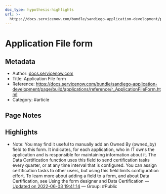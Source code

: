 ```yaml
---
doc_type: hypothesis-highlights
url: >-
  https://docs.servicenow.com/bundle/sandiego-application-development/page/build/applications/reference/r_ApplicationFileForm.html
---
```


# Application File form

## Metadata
- Author: [docs.servicenow.com]()
- Title: Application File form
- Reference: https://docs.servicenow.com/bundle/sandiego-application-development/page/build/applications/reference/r_ApplicationFileForm.html
- Category: #article

## Page Notes
## Highlights
- Note: You may find it useful to manually add an Owned By (owned_by) field to this form. It indicates, for each application, who in IT owns the application and is responsible for maintaining information about it. The Data Certification function uses this field to send certification tasks every quarter, or at any time interval that is configured. You can assign certification tasks to other users, but using this field limits configuration effort. To learn more about adding a field to a form, and about Data Certification, see Using the form designer and Data Certification — [Updated on 2022-06-03 19:41:14](https://hyp.is/p-ZtquOWEey68cNJicawKA/docs.servicenow.com/bundle/sandiego-application-development/page/build/applications/reference/r_ApplicationFileForm.html) — Group: #Public



